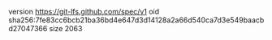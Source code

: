 version https://git-lfs.github.com/spec/v1
oid sha256:7fe83cc6bcb21ba36bd4e647d3d14128a2a66d540ca7d3e549baacbd27047366
size 2063
